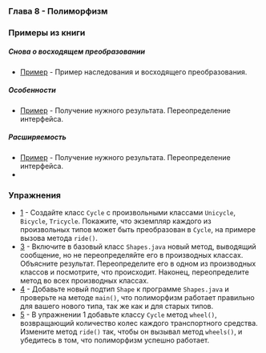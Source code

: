 ### Глава 8 - Полиморфизм

### Примеры из книги

##### Снова о восходящем преобразовании

* [Пример](examples/upwardconversion) - Пример наследования и восходящего преобразования.

##### Особенности

* [Пример](examples/peculiarities) - Получение нужного результата. Переопределение интерфейса.

##### Расширяемость

* [Пример](examples/expand/Music3.java) - Получение нужного результата. Переопределение интерфейса.
* 
### Упражнения

* [1](exercises/ex1/Wheel.java) - Создайте класс `Cycle` с произвольными классами `Unicycle`, `Bicycle`, `Tricycle`. Покажите, что экземпляр
каждого из произвольных типов может быть преобразован в `Cycle`, на примере вызова метода `ride()`.
* [3](exercises/ex3/Shapes.java) - Включите в базовый класс `Shapes.java` новый метод, выводящий сообщение, но не переопределяйте его в
производных классах. Объясните результат. Переопределите его в одном из производных классов и посмотрите, что
происходит. Наконец, переопределите метод во всех производных классах.
* [4](exercises/ex4/Shapes.java) - Добавьте новый подтип `Shape` к программе `Shapes.java` и проверьте на методе `main()`, что полиморфизм
работает правильно для вашего нового типа, так же как и для старых типов.
* [5](exercises/ex5/Wheel.java) - В упражнении 1 добавьте классу `Cycle` метод `wheel()`, возвращающий количество колес каждого
транспортного средства. Измените метод `ride()` так, чтобы он вызывал метод `wheels()`, и убедитесь в том, что
полиморфизм успешно работает.